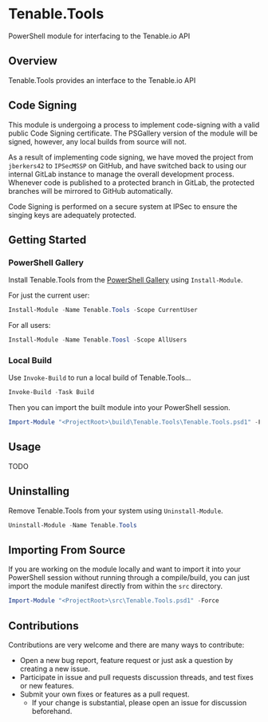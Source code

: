 # Tenable.Tools

PowerShell module for interfacing to the Tenable.io API

## Overview

Tenable.Tools provides an interface to the Tenable.io API

## Code Signing

This module is undergoing a process to implement code-signing with a valid public Code Signing certificate. The PSGallery version of the module will be signed, however, any local builds from source will not.

As a result of implementing code signing, we have moved the project from `jberkers42` to `IPSecMSSP` on GitHub, and have switched back to using our internal GitLab instance to manage the overall development process. Whenever code is published to a protected branch in GitLab, the protected branches will be mirrored to GitHub automatically.

Code Signing is performed on a secure system at IPSec to ensure the singing keys are adequately protected.

## Getting Started

### PowerShell Gallery

Install Tenable.Tools from the [PowerShell Gallery](https://www.powershellgallery.com/) using `Install-Module`.

For just the current user:

```powershell
Install-Module -Name Tenable.Tools -Scope CurrentUser
```

For all users:

```powershell
Install-Module -Name Tenable.Toosl -Scope AllUsers
```

### Local Build

Use `Invoke-Build` to run a local build of Tenable.Tools...

```powershell
Invoke-Build -Task Build
```

Then you can import the built module into your PowerShell session.

```powershell
Import-Module "<ProjectRoot>\build\Tenable.Tools\Tenable.Tools.psd1" -Force
```

## Usage

TODO

## Uninstalling

Remove Tenable.Tools from your system using `Uninstall-Module`.

```powershell
Uninstall-Module -Name Tenable.Tools
```

## Importing From Source

If you are working on the module locally and want to import it into your PowerShell session without running through a compile/build, you can just import the module manifest directly from within the ```src``` directory.

```powershell
Import-Module "<ProjectRoot>\src\Tenable.Tools.psd1" -Force
```

## Contributions

Contributions are very welcome and there are many ways to contribute:

- Open a new bug report, feature request or just ask a question by creating a new issue.
- Participate in issue and pull requests discussion threads, and test fixes or new features.
- Submit your own fixes or features as a pull request.
  - If your change is substantial, please open an issue for discussion beforehand.
